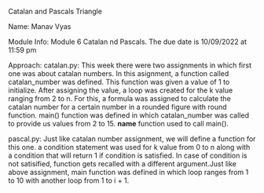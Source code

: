 Catalan and Pascals Triangle

Name:  Manav Vyas

Module Info: Module 6 Catalan nd Pascals. The due date is 10/09/2022 at 11:59 pm

Approach: 
catalan.py: This week there were two assignments in which first one was about catalan numbers. In this asignment, a function called catalan_number was defined. This function was given a value of 1 to initialize. After assigning the value, a loop was created for the k value ranging from 2 to n. For this, a formula was assigned to calculate the catalan number for a certain number in a rounded figure with round function. main() function was defined in which catalan_number was called to provide us values from 2 to 15. __name__ function used to call main().

pascal.py: Just like catalan number assignment, we will define a function for this one. a condition statement was used for k value from 0 to n along with a condition that will return 1 if condition is satisfied. In case of condition is not satisified, function gets recalled with a different argument.Just like above assignment, main function was defined in which loop ranges from 1 to 10 with another loop from 1 to i + 1. 
